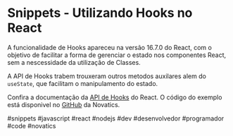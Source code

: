 # Snippets - Utilizando Hooks no React

A funcionalidade de Hooks apareceu na versão 16.7.0 do React, com o objetivo de facilitar a forma de gerenciar o estado nos componentes React, sem a nescessidade da utilização de Classes.

A API de Hooks trabem trouxeram outros metodos auxilares alem do `useState`, que facilitam o manipulamento do estado.

Confira a documentação da [API de Hooks](https://reactjs.org/docs/hooks-intro.html) do React.
O código do exemplo está disponivel no [GitHub](https://github.com/Novatics/snippets/tree/master/react-hooks-snippets) da Novatics.

#snippets #javascript #react #nodejs #dev #desenvolvedor #programador #code #novatics

